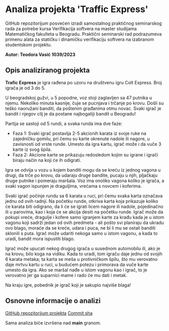 # Analiza projekta 'Traffic Express'

GitHub repozitorijum posvećen izradi samostalnog praktičnog seminarskog rada za potrebe kursa Verifikacija softvera na master studijama Matematičkog fakulteta u Beogradu.
Praktični seminarski rad podrazumeva primenu alata za statičku i dinamičku verifikaciju softvera na izabranom studentskom projektu. 

**Autor: Teodora Vasić 1039/2023**

## Opis analiziranog projekta
**Trafic Express** je igra rađena po uzoru na društvenu igru Colt Express. Broj igrača je od 3 do 5. 

U beogradskoj gužvi, u 5 popodne, voz stoji zaglavljen sa 47 putnika u njemu. Nekoliko minuta kasnije, čuje se pucnjava i trčanje po krovu. Došli su teško naoružani banditi, da poštenim građanima otmu novac.
Svaki igrač je bandit i njegov cilj je da postane najbogatiji bandit u Beogradu!

Partija se sastoji od 5 rundi, a svaka runda ima dve faze:
- Faza 1: Svaki igrač postavlja 2-5 akcionih karata iz svoje ruke na zajedničku gomilu, pri čemu su karte okrenute nadole ili nagore, u zavisnosti od vrste runde. Umesto da igra kartu, igrač može i da vuče 3 karte iz svog špila.
- Faza 2: Akcione karte se prikazuju redosledom kojim su igrane i igrači biraju način na koji će ih odigrati.

Igra se odvija u vozu u kojem banditi mogu da se kreću iz jednog vagona u drugi, da trče po krovu, da udaraju druge bandite, pucaju u njih, pljačkaju druge putnike i pomeraju maršala. 
Voz ima onoliko vagona koliko je igrača, a svaki vagon ispunjen je draguljima, vrećama s novcem i koferima.

Svaki igrač počinje rundu sa 6 karata u ruci, pri čemu svaka karta označava jednu od ovih radnji. Na početku runde, otkriva karta koja prikazuje koliko će karata biti odigrano, da li će se igrati licem nagore ili nadole, pojedinačno ili u parovima, kao i koja će se akcija desiti na početku runde.
Igrač može da pokupi vreće, dragulje i kofere samo igranjem karte za krađu kada je u istom vagonu koji sadrži jedan od ovih predmeta - ali pošto svi planiraju da ukradu ovo blago, moraće da se kreće, udara i puca, ne bi li mu se ostali banditi sklonili s puta. Igrač može udariti nekoga samo u istom vagonu, a kada to uradi, bandit mora ispustiti blago.

Igrač može upucati nekog drugog igrača u susednom automobilu ili, ako je na krovu, bilo koga na vidiku. Kada to uradi, tom igraču daje jednu od svojih 6 karata metaka; ta karta se meša u protivničkom špilu, što mu verovatno daje mrtvu kartu u ruci, u budućem potezu i primorava da vuče karte umesto da igra. 
Ako se maršal nađe u istom vagonu kao i igrač, to je verovatno jer ga suparnici mame i rado će mu dati i metak. 

Na kraju igre, pobednik je igrač koji je sakupio najviše blaga!


## Osnovne informacije o analizi
[GitHub repozitorijum projekta](https://gitlab.com/matf-bg-ac-rs/course-rs/projects-2022-2023/01-traffic-express.git) 
[Commit sha](385edda7bb1f4d8c487d9f00193ca28c11517135) 

Sama analiza biće izvršena nad **main** granom. 
 